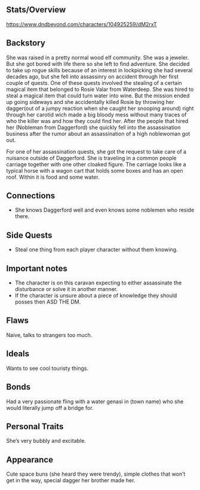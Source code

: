 ## Stats/Overview
https://www.dndbeyond.com/characters/104925259/dM2rxT

## Backstory
She was raised in a pretty normal wood elf community. She was a jeweler. But she got bored with life there so she left to find adventure. She decided to take up rogue skills because of an interest in lockpicking she had several decades ago, but she fell into assassinry on accident through her first couple of quests. One of these quests involved the stealing of a certain magical item that belonged to Rosie Valar from Waterdeep. She was hired to steal a magical item that could turn water into wine. But the mission ended up going sideways and she accidentally killed Rosie by throwing her dagger(out of a jumpy reaction when she caught her snooping around) right through her carotid wich made a big bloody mess without many traces of who the killer was and how they could find her. After the people that hired her (Nobleman from Daggerford) she quickly fell into the assassination business after the rumor about an assassination of a high noblewoman got out. 

For one of her assassination quests, she got the request to take care of a nuisance outside of Daggerford. She is traveling in a common people carriage together with one other cloaked figure. The carriage looks like a typical horse with a wagon cart that holds some boxes and has an open roof. Within it is food and some water. 

## Connections
* She knows Daggerford well and even knows some noblemen who reside there.

## Side Quests
* Steal one thing from each player character without them knowing.

## Important notes
* The character is on this caravan expecting to either assassinate the disturbance or solve it in another manner.
* If the character is unsure about a piece of knowledge they should posses then ASD THE DM.

## Flaws
Naive, talks to strangers too much.

## Ideals
Wants to see cool touristy things.

## Bonds
Had a very passionate fling with a water genasi in (town name) who she would literally jump off a bridge for.

## Personal Traits
She’s very bubbly and excitable.

## Appearance
Cute space buns (she heard they were trendy), simple clothes that won’t get in the way, special dagger her brother made her.